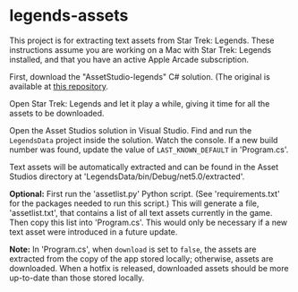 # legends-assets
 
This project is for extracting text assets from Star Trek: Legends. These instructions assume you are working on a Mac with Star Trek: Legends installed, and that you have an active Apple Arcade subscription.

First, download the "AssetStudio-legends" C# solution. (The original is available at [this repository](https://github.com/TemporalAgent7/AssetStudio/tree/legends).

Open Star Trek: Legends and let it play a while, giving it time for all the assets to be downloaded.

Open the Asset Studios solution in Visual Studio. Find and run the `LegendsData` project inside the solution. Watch the console. If a new build number was found, update the value of `LAST_KNOWN_DEFAULT` in 'Program.cs'.

Text assets will be automatically extracted and can be found in the Asset Studios directory at 'LegendsData/bin/Debug/net5.0/extracted'.

**Optional:** First run the 'assetlist.py' Python script. (See 'requirements.txt' for the packages needed to run this script.) This will generate a file, 'assetlist.txt', that contains a list of all text assets currently in the game. Then copy this list into 'Program.cs'. This would only be necessary if a new text asset were introduced in a future update.

**Note:** In 'Program.cs', when `download` is set to `false`, the assets are extracted from the copy of the app stored locally; otherwise, assets are downloaded. When a hotfix is released, downloaded assets should be more up-to-date than those stored locally.
